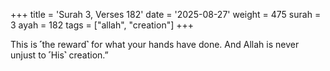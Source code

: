 +++
title = 'Surah 3, Verses 182'
date = '2025-08-27'
weight = 475
surah = 3
ayah = 182
tags = ["allah", "creation"]
+++

This is ˹the reward˺ for what your hands have done. And Allah is never unjust to ˹His˺ creation.”